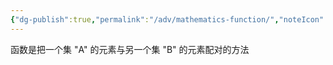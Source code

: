 ```yaml
---
{"dg-publish":true,"permalink":"/adv/mathematics-function/","noteIcon":"","created":"","updated":""}
---
```




函数是把一个集 "A" 的元素与另一个集 "B" 的元素配对的方法






[^1]: 数学乐： [函数是什么](https://www.shuxuele.com/sets/function.html)